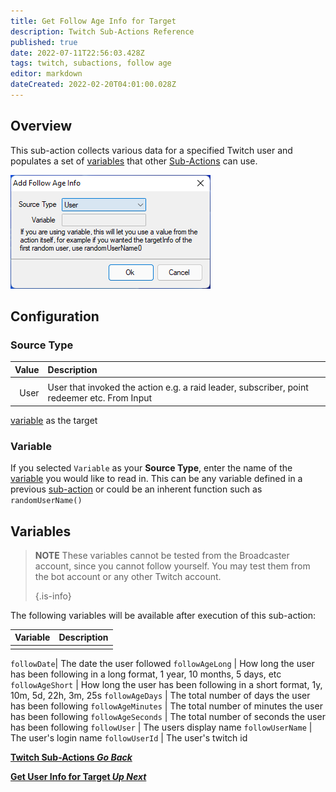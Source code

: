 ```yaml
---
title: Get Follow Age Info for Target
description: Twitch Sub-Actions Reference
published: true
date: 2022-07-11T22:56:03.428Z
tags: twitch, subactions, follow age
editor: markdown
dateCreated: 2022-02-20T04:01:00.028Z
---
```


## Overview

This sub-action collects various data for a specified Twitch user and populates a set of [variables](#variables) that other [Sub-Actions](/Sub-Actions) can use.

![follow_age_info_from_user.png](/follow_age_info_from_user.png)

## Configuration

### Source Type
| Value | Description |
| -----:|:----------- |
|       |             |
 User | User that invoked the action e.g. a raid leader, subscriber, point redeemer etc. From Input | This will take the next word proceeding the trigger as the username to lookup. This user does not have to be present in the channel Variable | Use the content of an existing 

[variable](Variables) as the target

### Variable

If you selected `Variable` as your **Source Type**, enter the name of the [variable](Variables) you would like to read in. This can be any variable defined in a previous [sub-action](Sub-Actions) or could be an inherent function such as `randomUserName()`

## Variables

> **NOTE** These variables cannot be tested from the Broadcaster account, since you cannot follow yourself. You may test them from the bot account or any other Twitch account. 
> 
> {.is-info}

The following variables will be available after execution of this sub-action:

| Variable | Description |
| --------:|:----------- |
|          |             |


`followDate`| The date the user followed `followAgeLong` | How long the user has been following in a long format, 1 year, 10 months, 5 days, etc `followAgeShort` | How long the user has been following in a short format, 1y, 10m, 5d, 22h, 3m, 25s `followAgeDays` | The total number of days the user has been following `followAgeMinutes` | The total number of minutes the user has been following `followAgeSeconds` | The total number of seconds the user has been following `followUser` | The users display name `followUserName` | The user's login name `followUserId` | The user's twitch id


<section class="btn-grid my-5">
    
  [<i class="mdi mdi-chevron-left"></i>**Twitch Sub-Actions *Go Back***](/en/Sub-Actions/Twitch)
  
  [<i class="mdi mdi-twitch text--twitch"></i>**Get User Info for Target *Up Next***](/en/Sub-Actions/Twitch/Get-User-Info-for-Target)
  
</section>